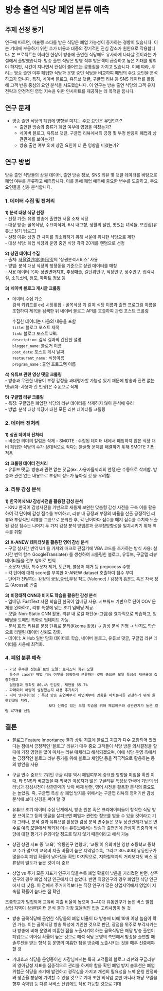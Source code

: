 # 방송 출연 식당 폐업 분류 예측

## 주제 선정 동기

연구에 따르면, 미슐랭 스타를 받은 식당은 폐업 가능성이 증가하는 경향이 있습니다. 이는 기대에 부응하기 위한 추가 비용과 대중의 장기적인 관심 감소가 원인으로 작용합니다. 본 프로젝트는 이러한 현상이 방송에 출연한 식당에도 유사하게 나타날 것이라는 가설에서 출발했습니다. 방송 출연 식당은 방영 직후 방문객이 급증하고 높은 기대를 맞춰야 하지만, 시간이 지나면서 관심이 줄어드는 공통점을 가지고 있습니다.
이에 따라, 우리는 방송 출연 이후 폐업한 식당과 운영 중인 식당을 비교하여 폐업의 주요 요인을 분석하고자 합니다. 특히, 네이버 블로그, 유튜브 댓글, 구글맵 리뷰 등 SNS 데이터를 활용해 고객 반응 중심의 요인 분석을 시도했습니다. 이 연구는 방송 출연 식당의 고객 유지 전략과 안정적인 영업 지속을 위한 인사이트를 제공하는 데 목적을 둡니다.

## 연구 문제  
- 방송 출연 식당의 폐업에 영향을 미치는 주요 요인은 무엇인가?  
  - 출연한 방송의 종류가 폐업 여부에 영향을 미쳤는가?  
  - 네이버 블로그, 유튜브 댓글, 구글맵 리뷰에서의 긍정 및 부정 반응이 폐업과 상관관계를 보이는가?  
  - 방송 출연 여부 외에 상권 요인이 더 큰 영향을 미쳤는가?  

## 연구 방법  
방송 출연 식당들의 상권 데이터, 출연 방송 정보, SNS 리뷰 및 댓글 데이터를 바탕으로 폐업 여부를 분류하고 예측합니다. 이를 통해 폐업 예측에 중요한 변수를 도출하고, 주요 요인들을 심층 분석합니다.  

### 1. 데이터 수집 및 전처리
**1) 분석 대상 식당 선정**  
    - 선정 기준: 유명 방송에 출연한 서울 소재 식당  
    - 대상 방송: 골목식당, 수요미식회, 6시 내고향, 생활의 달인, 맛있는 녀석들, 또간집(유튜브 정기 업로드)  
    - 선정 이유: 상권 간 차이를 최소화하기 위해 서울에 위치한 식당으로 제한  
    - 대상 식당: 폐업 식당과 운영 중인 식당 각각 20개를 랜덤으로 선정  
    
**2) 상권 데이터 수집**  
    - 출처: [서울열린데이터광장](https://data.seoul.go.kr/dataList/datasetList.do#)의 '상권분석서비스' 사용  
    - 방법: 분석 대상 식당의 행정동을 기준으로 상권 데이터를 매칭  
    - 사용 데이터 목록: 상권변화지표, 추정매출, 길단위인구, 직장인구, 상주인구, 집객시설, 소득소비, 점포, 아파트 정보 등  

**3) 네이버 블로그 게시글 크롤링**  
   - 데이터 수집 기준  
     검색 키워드를 ex) 시장횟집 - 골목식당 과 같이 식당 이름과 출연 프로그램 이름을 조합하여 제목을 검색한 뒤 
     네이버 블로그 API를 호출하여 관련 포스트 크롤링
      
      수집한 데이터는 다음의 내용을 포함  
      `title`: 블로그 포스트 제목  
      `link`: 블로그 포스트 URL  
      `description`: 검색 결과의 간단한 설명  
      `blogger_name`: 블로거 이름  
      `post_date`: 포스트 게시 날짜  
      `restaurant_name` : 식당이름  
      `program_name` : 출연 프로그램 이름  
  
**4) 유튜브 관련 영상 댓글 크롤링**  
    - 방송과 무관한 내용이 부정 감정을 과대평가할 가능성 있기 때문에 방송과 관련 없는 댓글(예: 사용자 간 언쟁)은 수동으로 삭제  
   
**5) 구글맵 리뷰 크롤링**  
    - 특징: 구글맵은 폐업한 식당의 리뷰 데이터를 삭제하지 않아 분석에 유리  
    - 방법: 분석 대상 식당에 대한 모든 리뷰 데이터를 크롤링  

### 2. 데이터 전처리
**1) 상권 데이터 전처리**  
    - 비슷한 의미의 칼럼은 삭제
    - SMOTE : 수집된 데이터 내에서 폐업하지 않은 식당 대비 폐업한 식당의 수가 상대적으로 작다는 
              불균형 문제를 해결하기 위해 SMOTE 기법 적용

**2) 크롤링 데이터 전처리**  
    - 유튜브 댓글: 방송과 관련 없는 댓글(ex. 사용자들끼리의 언쟁)은 수동으로 삭제함. 방송과 관련 없는 내용으로 부정의 정도가 높아질 것       을 우려함.  

### 3. 리뷰 감성 분석  
**1) 한국어 KNU 감성사전을 활용한 감성 분석**  
    - KNU 한국어 감성사전을 기반으로 새롭게 보완한 맞춤형 감성 사전을 구축 
      이를 활용하여 각 단어에 감성 점수를 부여하고, 리뷰 내 긍정과 부정의 비율을 산출
      긍정적인 리뷰와 부정적인 리뷰를 그룹으로 분류한 후, 각 단어마다 점수를 매겨 점수를 수치화
      도출된 감성 점수는 나머지 두 가지 감성 분석 방법론과 긍부정방향성을 일치시키기 위해 역수를 취함

**2) X-ANEW 데이터셋을 활용한 영어 감성 분석**  
    - 구글 실시간 번역 Url 을 가져와 매크로 편집기에 VBA 코드를 추가하는 방식 사용: 실시간 번역 함수 GoogleTranslate() 를 생성하여 
      크롤링한 블로그, 유튜브, 구글맵 리뷰 데이터들을 전부 영어로 번역  
    - 소문자 변환, 특수문자 제거, 토큰화, 불용어 제거 등 prepocess 수행  
    - 각 단어에 대해 score를 부여한 X-ANEW dataset 호출하여 점수 부여  
    - 단어가 전달하는 감정의 긍정,중립,부정 척도 (Valence) / 감정의 흥분도 혹은 자극 정도 (Arousal) 산출  

**3) 비정태적 CNN과 비지도 학습을 활용한 감성 분석**  
    - 임베딩: FastText 사전 학습된 한국어 임베딩 사용. 서브워드 기반으로 단어 OOV 문제를 완화하고, 리뷰 특성에 맞는 초기 임베딩 제공.  
    - 모델: Non-Static CNN 활용. 리뷰 내 로컬 패턴(n-그램)을 효과적으로 학습하고, 임베딩을 도메인 특화로 업데이트 가능.  
    - 분석 흐름: 리뷰를 문장 단위로 분리(Kkoma 활용) → 감성 분석 진행 → 반지도 학습으로 라벨링 데이터 신뢰도 강화.  
    - 데이터: AIHub 일반 담화 데이터로 학습, 네이버 블로그, 유튜브 댓글, 구글맵 리뷰 데이터를 사용해 최적화.  

### 4. 폐업 분류 예측 
    - 가장 우수한 성능을 보인 모델: 로지스틱 회귀 모델 
      특수한 case인 폐업 가능 여부를 정확하게 분류하는 것이 중요한 모델 특성상 재현율에 집중하였고
      실험결과 정확도 80.4% 민감도, 재현율 85.7%
    - 파라미터 어떻게 설정했는지 내용 추가하기  
    - 피처 엔지니어링 : 특정 방송 출연여부가 폐업여부에 영향을 미치는지를 관찰하기 위해 원핫인코딩 처리, 
                        보다 신뢰성 있는 모델 학습을 위해 폐업여부와 상관관계가 높은 컬럼 47개를 선정

## 결론  
- 블로그 
  Feature Importance 결과 상위 지표에 블로그 지표가 다수 포함되어 있었다는 점에서 긍정적인 ‘블로그’ 리뷰가 매우 중요
  고객들이 식당 방문 의사결정을 할 때에 가장 영향을 많이 미치는 리뷰 매체라고 해석되겠으며,
  이에 식당 운영 측에서는 긍정적인 블로그 리뷰 증가를 위해 블로그 체험단 등을 적극적으로 활용하는 등의 방안을 사용

- 구글
  변수 중요도 2위인 구글 리뷰 역시 폐업여부에 중요한 영향을 미침을 확인
  이때, 타 SNS와 비교했을 때 외국인 이용자가 많은 구글리뷰 특성상 한국어 기반의 딥러닝과 감성사전이 상관관계가 낮아 배제
  반면, 영어 사전을 활용한 분석의 중요도는 높았음.
  즉, 구글맵 특성 상 폐업 방지를 위해서는 구글맵 리뷰의 영어기반 감성분석에 보다 신경을 써야 할 것

- 유튜브
  초기 데이터 수집 단계에서, 방송 원본 혹은 크리에이터들이 창작한 식당 방문 브이로그 등의 댓글을 살펴보면
  폐업과 관련한 정보를 얻을 수 있을 것이라고 기대
  그러나, 분석 결과 유튜브를 활용한 감성 분석 변수들은 모두 상관관계가 낮은 변수로 예측 모델에서 제외됨
  이는 유튜브에서는 방송과 출연진에 관심이 집중되어 식당에 대한 평가가 유의미할 정도로 많지 않기 때문이라고 해석 가능

- 상권
  상권 지표 중 ‘교육’, ‘유동인구 연령대’, ‘교통’이 유의미한 영향
  초등학교 중학교 수가 많으며 교육비 지출 비율이 높은 지역일수록,
  그리고 30~40대 유동인구가 많을수록 폐업 확률이 낮아짐을 확인
  마지막으로, 지하철역과의 거리보다도 버스 정류장의 밀도가 높은 것이 더 중요 

- 상업 vs 주거
  모든 지표가 인구가 많을수록 폐업 확률이 낮음을 가리켰던 반면, 상주 인구의 경우 폐업 식당 인근에서 더 높았다.
  반면 직장인구의 경우 폐업한 식당 인근에서 더 낮음. 이 점에서 주거지역보다는 직장 인구가 많은 상업지역에서
  영업이 지속될 확률이 높다는 점 확인 

초중학교가 밀집되어 교육비 지출 비율이 높으며 3~40대 유동인구가 높은 버스 밀집 상업 지역이 
상권데이터 분석 결과 가장 효율적인 입점 고려사항이 될 것

- 방송 
  골목식당에 출연한 식당들의 폐업 비율이 타 방송에 비해 10배 이상 높음이 확인 가능.
  이는 골목식당 방송 특성에 기인한 것으로 판단, 장점을 위주로 부각시키는 타 방송에 비해
  운영의 미흡한 점을 노출시켜야 하는 골목식당은 해당 방송 출연이 폐업으로 이어질 확률이 높은 것으로 해석
  식당 운영의 측면에서 방송을 출연할 때 솔루션을 받는 형식 등 운영의 미흡한 점을 방송에 노출시키는 것을 매우 신중해야 할 것

 - 기대효과
   식당을 운영중이신 사장님께서는 특히 고객들의 블로그 리뷰와 구글리뷰의 영어감성 지표를 집중적으로 관리를 하셔야 함을 확인
   폐업 방지 솔루션은 폐업 위험군 식당을 초기에 발견하고 경각심을 가지고 개선의 필요성을 느껴
   운영 안정화와 생존율 향상에 기여할 수 있을 것으로 기대
   또한 외식업 뿐만 아니라 해당 모델을 향후 숙박업 등 다른 서비스 산업에도 적용 가능할 것으로 기대

